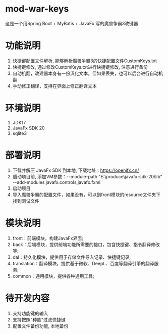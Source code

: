 # mod-war-keys

这是一个用Spring Boot + MyBatis + JavaFx 写的魔兽争霸3改键器

# 功能说明

1. 快捷键配置文件解析, 能够解析魔兽争霸3的快捷配置文件CustomKeys.txt
2. 快捷键修改, 通过修改CustomKeys.txt进行快捷键修改, 注意进行备份
3. 自动机翻，改建器本身有一份汉化文本，但如果丢失，也可以后台进行自动机翻
4. 手动修正翻译，支持在界面上修正翻译文本

# 环境说明

1. JDK17
2. JavaFx SDK 20
3. sqlite3

# 部署说明

1. 下载并解压 JavaFx SDK 到本地, 下载地址：https://openjfx.cn/
2. 启动项目前, 添加VM参数：--module-path "E:\produce\javafx-sdk-20\lib" --add-modules javafx.controls,javafx.fxml
3. 启动项目
4. 导入魔兽争霸的配置文件，如果没有，可以到front模块的resource文件夹下找到测试文件

# 模块说明

1. front：前端模块，构建JavaFx界面;
2. back：后端模块，提供前端功能所需要的接口，包含快捷键、指令翻译修改等;
3. dal：持久化模块，提供用于存储文件导入记录、快捷键记录;
4. translation：翻译模块，提供基于微软、DeepL、百度等翻译引擎的翻译服务;
5. common：通用模块，提供各种通用工具;

# 待开发内容

1. 支持功能键的输入
2. 支持按照"种族"过滤快捷键
3. 配置文件备份功能, 本地备份